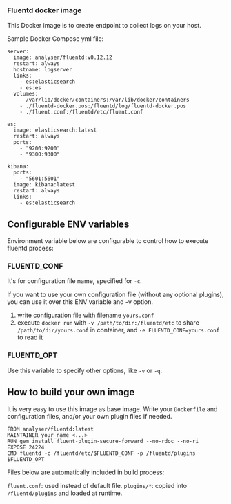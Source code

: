 ### Fluentd docker image

This Docker image is to create endpoint to collect logs on your host.

Sample Docker Compose yml file:

```
server:
  image: analyser/fluentd:v0.12.12
  restart: always
  hostname: logserver
  links:
    - es:elasticsearch
    - es:es
  volumes:
    - /var/lib/docker/containers:/var/lib/docker/containers
    - ./fluentd-docker.pos:/fluentd/log/fluentd-docker.pos
    - ./fluent.conf:/fluentd/etc/fluent.conf

es:
  image: elasticsearch:latest
  restart: always
  ports:
    - "9200:9200"
    - "9300:9300"

kibana:
  ports:
    - "5601:5601"
  image: kibana:latest
  restart: always
  links:
    - es:elasticsearch
```

## Configurable ENV variables

Environment variable below are configurable to control how to execute fluentd process:

### FLUENTD_CONF

It's for configuration file name, specified for `-c`.

If you want to use your own configuration file (without any optional plugins), you can use it over this ENV variable and -v option.

1. write configuration file with filename `yours.conf`
2. execute `docker run` with `-v /path/to/dir:/fluentd/etc` to share `/path/to/dir/yours.conf` in container, and `-e FLUENTD_CONF=yours.conf` to read it

### FLUENTD_OPT

Use this variable to specify other options, like `-v` or `-q`.

## How to build your own image

It is very easy to use this image as base image. Write your `Dockerfile` and configuration files, and/or your own plugin files if needed.

```
FROM analyser/fluentd:latest
MAINTAINER your_name <...>
RUN gem install fluent-plugin-secure-forward --no-rdoc --no-ri
EXPOSE 24224
CMD fluentd -c /fluentd/etc/$FLUENTD_CONF -p /fluentd/plugins $FLUENTD_OPT
```

Files below are automatically included in build process:

`fluent.conf`: used instead of default file.
`plugins/*`: copied into `/fluentd/plugins` and loaded at runtime.
